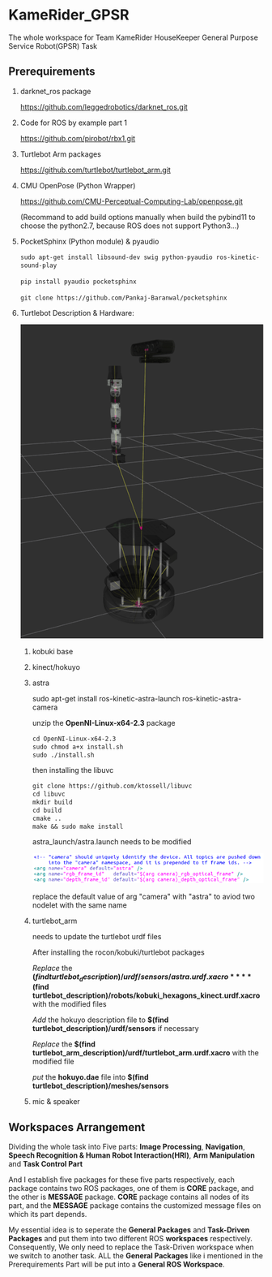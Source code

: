 # KameRider_GPSR
The whole workspace for Team KameRider HouseKeeper General Purpose Service Robot(GPSR) Task

## Prerequirements

1. darknet_ros package

   https://github.com/leggedrobotics/darknet_ros.git

2. Code for ROS by example part 1

   https://github.com/pirobot/rbx1.git

3. Turtlebot Arm packages

   https://github.com/turtlebot/turtlebot_arm.git

4. CMU OpenPose (Python Wrapper)

   https://github.com/CMU-Perceptual-Computing-Lab/openpose.git

   (Recommand to add build options manually when build the pybind11 to choose the python2.7, because ROS does not support Python3...)

5. PocketSphinx (Python module) & pyaudio

      ```
      sudo apt-get install libsound-dev swig python-pyaudio ros-kinetic-sound-play

      pip install pyaudio pocketsphinx

      git clone https://github.com/Pankaj-Baranwal/pocketsphinx
      ```

6. Turtlebot Description & Hardware:

   ![turtlebot_model](<https://github.com/HilbertXu/KameRider_GPSR/blob/RoboCup2019/src/Prerequirements/images/turtlebot_model.png>)

    1. kobuki base

    2. kinect/hokuyo

    3. astra

       sudo apt-get install ros-kinetic-astra-launch ros-kinetic-astra-camera

       unzip the **OpenNI-Linux-x64-2.3** package

       ```
       cd OpenNI-Linux-x64-2.3
       sudo chmod a+x install.sh
       sudo ./install.sh
       ```

       then installing the libuvc

       ```
       git clone https://github.com/ktossell/libuvc
       cd libuvc
       mkdir build
       cd build
       cmake ..
       make && sudo make install
       ```

       astra_launch/astra.launch needs to be modified

       ![modified astra launch](<https://github.com/HilbertXu/KameRider_GPSR/blob/RoboCup2019/src/Prerequirements/images/astra_launch.png>)

       replace the default value of arg "camera" with "astra" to aviod two nodelet with the same name

       

    4. turtlebot_arm

       needs to update the turtlebot urdf files

       After installing the rocon/kobuki/turtlebot packages

       *Replace* the **$(find turtlebot_description)/urdf/sensors/astra.urdf.xacro**	**$(find turtlebot_description)/robots/kobuki_hexagons_kinect.urdf.xacro** with the modified files

       *Add* the hokuyo description file to **$(find turtlebot_description)/urdf/sensors** if necessary

       *Replace* the **$(find turtlebot_arm_description)/urdf/turtlebot_arm.urdf.xacro** with the modified file

       *put* the **hokuyo.dae** file into **$(find turtlebot_description)/meshes/sensors**

       
   
    5. mic & speaker

## Workspaces Arrangement

Dividing the whole task into Five parts: **Image Processing**, **Navigation**, **Speech Recognition & Human Robot Interaction(HRI)**, **Arm Manipulation** and **Task Control Part**

And I establish five packages for these five parts respectively, each package contains two ROS packages, one of them is **CORE** package, and the other is **MESSAGE** package. **CORE** package contains all nodes of its part, and the **MESSAGE** package contains the customized message files on which its part depends.

My essential idea is to seperate the **General Packages** and **Task-Driven Packages** and put them into two different ROS **workspaces** respectively. Consequently, We only need to replace the Task-Driven workspace when we switch to another task. ALL the **General Packages** like i mentioned in the Prerequirements Part will be put into a **General ROS Workspace**.